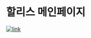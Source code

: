# 할리스 메인페이지

<a href="https://limeunseop.github.io/hollys">![link](https://img.shields.io/badge/link-https%3A%2F%2Flimeunseop.github.io%2Fhollys-brightgreen)</a>

